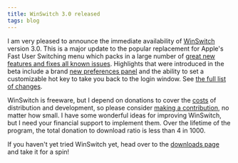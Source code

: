 ```yaml
---
title: WinSwitch 3.0 released
tags: blog
---
```


I am very pleased to announce the immediate availability of [WinSwitch](http://typechecked.net/a/products/winswitch/) version 3.0. This is a major update to the popular replacement for Apple's Fast User Switching menu which packs in a large number of [great new features and fixes all known issues](http://typechecked.net/a/products/winswitch/history/). Highlights that were introduced in the beta include a brand [new preferences panel](http://typechecked.net/a/products/winswitch/screenshots/) and the ability to set a customizable hot key to take you back to the login window. See [the full list of changes](http://typechecked.net/a/products/winswitch/history/).

WinSwitch is freeware, but I depend on donations to cover the [costs](http://typechecked.net/a/knowledge-base/archives/2004/11/costs_of_runnin.php) of distribution and development, so please consider [making a contribution](https://typechecked.net/a/products/winswitch/donate/), no matter how small. I have some wonderful ideas for improving WinSwitch, but I need your financial support to implement them. Over the lifetime of the program, the total donation to download ratio is less than 4 in 1000.

If you haven't yet tried WinSwitch yet, head over to the [downloads page](http://typechecked.net/a/products/winswitch/download/) and take it for a spin!
